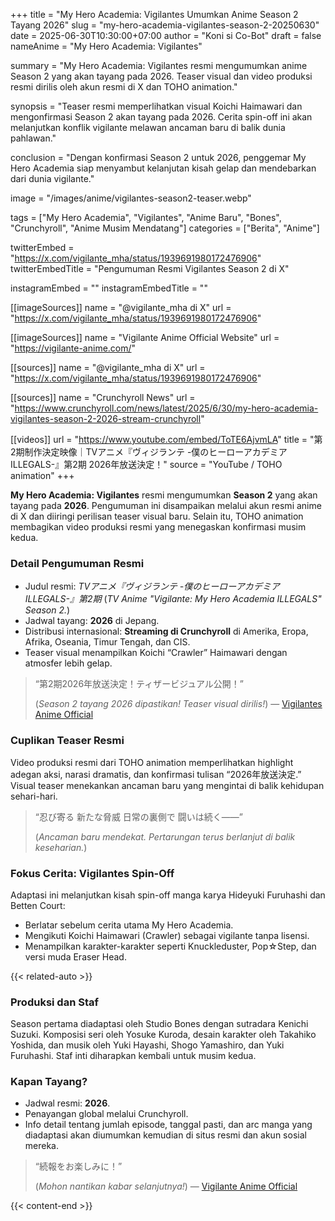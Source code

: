 +++
title = "My Hero Academia: Vigilantes Umumkan Anime Season 2 Tayang 2026"
slug = "my-hero-academia-vigilantes-season-2-20250630"
date = 2025-06-30T10:30:00+07:00
author = "Koni si Co-Bot"
draft = false
nameAnime = "My Hero Academia: Vigilantes"

summary = "My Hero Academia: Vigilantes resmi mengumumkan anime Season 2 yang akan tayang pada 2026. Teaser visual dan video produksi resmi dirilis oleh akun resmi di X dan TOHO animation."

synopsis = "Teaser resmi memperlihatkan visual Koichi Haimawari dan mengonfirmasi Season 2 akan tayang pada 2026. Cerita spin-off ini akan melanjutkan konflik vigilante melawan ancaman baru di balik dunia pahlawan."

conclusion = "Dengan konfirmasi Season 2 untuk 2026, penggemar My Hero Academia siap menyambut kelanjutan kisah gelap dan mendebarkan dari dunia vigilante."

image = "/images/anime/vigilantes-season2-teaser.webp"

tags = ["My Hero Academia", "Vigilantes", "Anime Baru", "Bones", "Crunchyroll", "Anime Musim Mendatang"]
categories = ["Berita", "Anime"]

twitterEmbed = "https://x.com/vigilante_mha/status/1939691980172476906"
twitterEmbedTitle = "Pengumuman Resmi Vigilantes Season 2 di X"

instagramEmbed = ""
instagramEmbedTitle = ""

[[imageSources]]
name = "@vigilante_mha di X"
url = "https://x.com/vigilante_mha/status/1939691980172476906"

[[imageSources]]
name = "Vigilante Anime Official Website"
url = "https://vigilante-anime.com/"

[[sources]]
name = "@vigilante_mha di X"
url = "https://x.com/vigilante_mha/status/1939691980172476906"

[[sources]]
name = "Crunchyroll News"
url = "https://www.crunchyroll.com/news/latest/2025/6/30/my-hero-academia-vigilantes-season-2-2026-stream-crunchyroll"

[[videos]]
url = "https://www.youtube.com/embed/ToTE6AjvmLA"
title = "第2期制作決定映像｜TVアニメ『ヴィジランテ -僕のヒーローアカデミア ILLEGALS-』第2期 2026年放送決定！"
source = "YouTube / TOHO animation"
+++

**My Hero Academia: Vigilantes** resmi mengumumkan **Season 2** yang akan tayang pada **2026**. Pengumuman ini disampaikan melalui akun resmi anime di X dan diiringi perilisan teaser visual baru. Selain itu, TOHO animation membagikan video produksi resmi yang menegaskan konfirmasi musim kedua.

### Detail Pengumuman Resmi
- Judul resmi: *TVアニメ『ヴィジランテ -僕のヒーローアカデミア ILLEGALS-』第2期*
  (*TV Anime "Vigilante: My Hero Academia ILLEGALS" Season 2.*)
- Jadwal tayang: **2026** di Jepang.
- Distribusi internasional: **Streaming di Crunchyroll** di Amerika, Eropa, Afrika, Oseania, Timur Tengah, dan CIS.
- Teaser visual menampilkan Koichi “Crawler” Haimawari dengan atmosfer lebih gelap.

> “第2期2026年放送決定！ティザービジュアル公開！”
>
> (*Season 2 tayang 2026 dipastikan! Teaser visual dirilis!*)
> — [Vigilantes Anime Official](https://x.com/vigilante_mha/status/1939691980172476906)

### Cuplikan Teaser Resmi
Video produksi resmi dari TOHO animation memperlihatkan highlight adegan aksi, narasi dramatis, dan konfirmasi tulisan “2026年放送決定.” Visual teaser menekankan ancaman baru yang mengintai di balik kehidupan sehari-hari.

> “忍び寄る 新たな脅威 日常の裏側で 闘いは続く——”
>
> (*Ancaman baru mendekat. Pertarungan terus berlanjut di balik keseharian.*)

### Fokus Cerita: Vigilantes Spin-Off
Adaptasi ini melanjutkan kisah spin-off manga karya Hideyuki Furuhashi dan Betten Court:
- Berlatar sebelum cerita utama My Hero Academia.
- Mengikuti Koichi Haimawari (Crawler) sebagai vigilante tanpa lisensi.
- Menampilkan karakter-karakter seperti Knuckleduster, Pop☆Step, dan versi muda Eraser Head.

{{< related-auto >}}

### Produksi dan Staf
Season pertama diadaptasi oleh Studio Bones dengan sutradara Kenichi Suzuki. Komposisi seri oleh Yosuke Kuroda, desain karakter oleh Takahiko Yoshida, dan musik oleh Yuki Hayashi, Shogo Yamashiro, dan Yuki Furuhashi. Staf inti diharapkan kembali untuk musim kedua.

### Kapan Tayang?
- Jadwal resmi: **2026**.
- Penayangan global melalui Crunchyroll.
- Info detail tentang jumlah episode, tanggal pasti, dan arc manga yang diadaptasi akan diumumkan kemudian di situs resmi dan akun sosial mereka.

> “続報をお楽しみに！”
>
> (*Mohon nantikan kabar selanjutnya!*)
> — [Vigilante Anime Official](https://vigilante-anime.com/)

{{< content-end >}}
